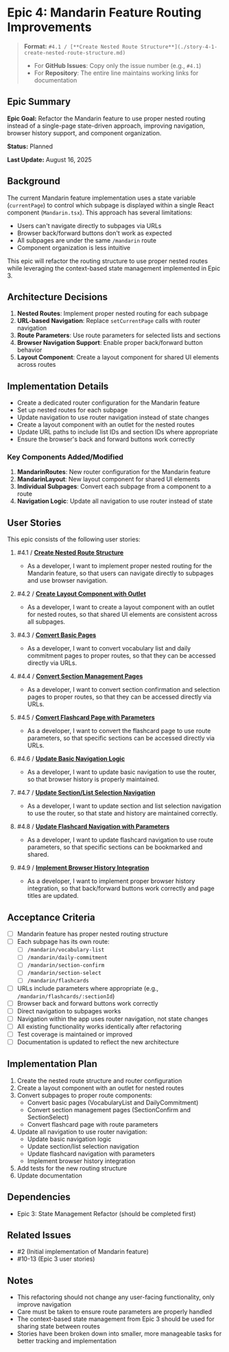 # Epic 4: Mandarin Feature Routing Improvements

> **Format:** `#4.1 / [**Create Nested Route Structure**](./story-4-1-create-nested-route-structure.md)`
>
> - For **GitHub Issues**: Copy only the issue number (e.g., `#4.1`)
> - For **Repository**: The entire line maintains working links for documentation

## Epic Summary

**Epic Goal:** Refactor the Mandarin feature to use proper nested routing instead of a single-page state-driven approach, improving navigation, browser history support, and component organization.

**Status:** Planned

**Last Update:** August 16, 2025

## Background

The current Mandarin feature implementation uses a state variable (`currentPage`) to control which subpage is displayed within a single React component (`Mandarin.tsx`). This approach has several limitations:

- Users can't navigate directly to subpages via URLs
- Browser back/forward buttons don't work as expected
- All subpages are under the same `/mandarin` route
- Component organization is less intuitive

This epic will refactor the routing structure to use proper nested routes while leveraging the context-based state management implemented in Epic 3.

## Architecture Decisions

1. **Nested Routes**: Implement proper nested routing for each subpage
2. **URL-based Navigation**: Replace `setCurrentPage` calls with router navigation
3. **Route Parameters**: Use route parameters for selected lists and sections
4. **Browser Navigation Support**: Enable proper back/forward button behavior
5. **Layout Component**: Create a layout component for shared UI elements across routes

## Implementation Details

- Create a dedicated router configuration for the Mandarin feature
- Set up nested routes for each subpage
- Update navigation to use router navigation instead of state changes
- Create a layout component with an outlet for the nested routes
- Update URL paths to include list IDs and section IDs where appropriate
- Ensure the browser's back and forward buttons work correctly

### Key Components Added/Modified

1. **MandarinRoutes**: New router configuration for the Mandarin feature
2. **MandarinLayout**: New layout component for shared UI elements
3. **Individual Subpages**: Convert each subpage from a component to a route
4. **Navigation Logic**: Update all navigation to use router instead of state

## User Stories

This epic consists of the following user stories:

1. #4.1 / [**Create Nested Route Structure**](./story-4-1-create-nested-route-structure.md)

   - As a developer, I want to implement proper nested routing for the Mandarin feature, so that users can navigate directly to subpages and use browser navigation.

2. #4.2 / [**Create Layout Component with Outlet**](./story-4-2-create-layout-component.md)

   - As a developer, I want to create a layout component with an outlet for nested routes, so that shared UI elements are consistent across all subpages.

3. #4.3 / [**Convert Basic Pages**](./story-4-3-convert-basic-pages.md)

   - As a developer, I want to convert vocabulary list and daily commitment pages to proper routes, so that they can be accessed directly via URLs.

4. #4.4 / [**Convert Section Management Pages**](./story-4-4-convert-section-management-pages.md)

   - As a developer, I want to convert section confirmation and selection pages to proper routes, so that they can be accessed directly via URLs.

5. #4.5 / [**Convert Flashcard Page with Parameters**](./story-4-5-convert-flashcard-page.md)

   - As a developer, I want to convert the flashcard page to use route parameters, so that specific sections can be accessed directly via URLs.

6. #4.6 / [**Update Basic Navigation Logic**](./story-4-6-update-basic-navigation-logic.md)

   - As a developer, I want to update basic navigation to use the router, so that browser history is properly maintained.

7. #4.7 / [**Update Section/List Selection Navigation**](./story-4-7-update-section-list-navigation.md)

   - As a developer, I want to update section and list selection navigation to use the router, so that state and history are maintained correctly.

8. #4.8 / [**Update Flashcard Navigation with Parameters**](./story-4-8-update-flashcard-navigation.md)

   - As a developer, I want to update flashcard navigation to use route parameters, so that specific sections can be bookmarked and shared.

9. #4.9 / [**Implement Browser History Integration**](./story-4-9-implement-browser-history-integration.md)
   - As a developer, I want to implement proper browser history integration, so that back/forward buttons work correctly and page titles are updated.

## Acceptance Criteria

- [ ] Mandarin feature has proper nested routing structure
- [ ] Each subpage has its own route:
  - [ ] `/mandarin/vocabulary-list`
  - [ ] `/mandarin/daily-commitment`
  - [ ] `/mandarin/section-confirm`
  - [ ] `/mandarin/section-select`
  - [ ] `/mandarin/flashcards`
- [ ] URLs include parameters where appropriate (e.g., `/mandarin/flashcards/:sectionId`)
- [ ] Browser back and forward buttons work correctly
- [ ] Direct navigation to subpages works
- [ ] Navigation within the app uses router navigation, not state changes
- [ ] All existing functionality works identically after refactoring
- [ ] Test coverage is maintained or improved
- [ ] Documentation is updated to reflect the new architecture

## Implementation Plan

1. Create the nested route structure and router configuration
2. Create a layout component with an outlet for nested routes
3. Convert subpages to proper route components:
   - Convert basic pages (VocabularyList and DailyCommitment)
   - Convert section management pages (SectionConfirm and SectionSelect)
   - Convert flashcard page with route parameters
4. Update all navigation to use router navigation:
   - Update basic navigation logic
   - Update section/list selection navigation
   - Update flashcard navigation with parameters
   - Implement browser history integration
5. Add tests for the new routing structure
6. Update documentation

## Dependencies

- Epic 3: State Management Refactor (should be completed first)

## Related Issues

- #2 (Initial implementation of Mandarin feature)
- #10-13 (Epic 3 user stories)

## Notes

- This refactoring should not change any user-facing functionality, only improve navigation
- Care must be taken to ensure route parameters are properly handled
- The context-based state management from Epic 3 should be used for sharing state between routes
- Stories have been broken down into smaller, more manageable tasks for better tracking and implementation

